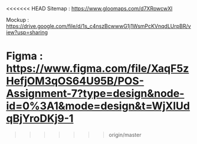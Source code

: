 <<<<<<< HEAD
Sitemap : https://www.gloomaps.com/d7XRowcwXl

Mockup : https://drive.google.com/file/d/1s_c4nszBcwwwG1j1WsmPcKVnqdLUrpBR/view?usp=sharing

Figma : https://www.figma.com/file/XaqF5zHefjOM3qOS64U95B/POS-Assignment-7?type=design&node-id=0%3A1&mode=design&t=WjXlUdqBjYroDKj9-1
=======

>>>>>>> origin/master
